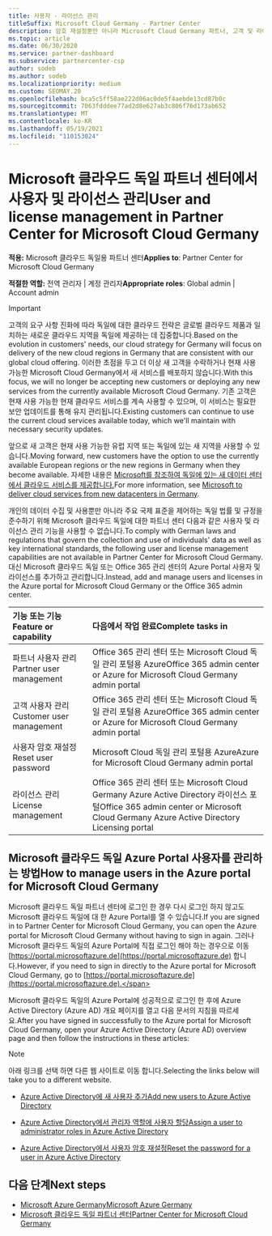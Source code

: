 ```yaml
---
title: 사용자 - 라이선스 관리
titleSuffix: Microsoft Cloud Germany - Partner Center
description: 암호 재설정뿐만 아니라 Microsoft Cloud Germany 파트너, 고객 및 라이선스에 대한 파트너 센터 관리하는 방법 및 위치를 알아봅니다.
ms.topic: article
ms.date: 06/30/2020
ms.service: partner-dashboard
ms.subservice: partnercenter-csp
author: sodeb
ms.author: sodeb
ms.localizationpriority: medium
ms.custom: SEOMAY.20
ms.openlocfilehash: bca5c5ff58ae222d06ac0de5f4aebde13cd87b0c
ms.sourcegitcommit: 7063fdddee77ad2d8e627ab3c806f76d173ab652
ms.translationtype: MT
ms.contentlocale: ko-KR
ms.lasthandoff: 05/19/2021
ms.locfileid: "110153024"
---
```

# <a name="user-and-license-management-in-partner-center-for-microsoft-cloud-germany"></a><span data-ttu-id="8e764-103">Microsoft 클라우드 독일 파트너 센터에서 사용자 및 라이선스 관리</span><span class="sxs-lookup"><span data-stu-id="8e764-103">User and license management in Partner Center for Microsoft Cloud Germany</span></span>

<span data-ttu-id="8e764-104">**적용:** Microsoft 클라우드 독일용 파트너 센터</span><span class="sxs-lookup"><span data-stu-id="8e764-104">**Applies to**: Partner Center for Microsoft Cloud Germany</span></span>

<span data-ttu-id="8e764-105">**적절한 역할:** 전역 관리자 | 계정 관리자</span><span class="sxs-lookup"><span data-stu-id="8e764-105">**Appropriate roles**: Global admin | Account admin</span></span>

> [!IMPORTANT]
> <span data-ttu-id="8e764-106">고객의 요구 사항 진화에 따라 독일에 대한 클라우드 전략은 글로벌 클라우드 제품과 일치하는 새로운 클라우드 지역을 독일에 제공하는 데 집중합니다.</span><span class="sxs-lookup"><span data-stu-id="8e764-106">Based on the evolution in customers' needs, our cloud strategy for Germany will focus on delivery of the new cloud regions in Germany that are consistent with our global cloud offering.</span></span> <span data-ttu-id="8e764-107">이러한 초점을 두고 더 이상 새 고객을 수락하거나 현재 사용 가능한 Microsoft Cloud Germany에서 새 서비스를 배포하지 않습니다.</span><span class="sxs-lookup"><span data-stu-id="8e764-107">With this focus, we will no longer be accepting new customers or deploying any new services from the currently available Microsoft Cloud Germany.</span></span> <span data-ttu-id="8e764-108">기존 고객은 현재 사용 가능한 현재 클라우드 서비스를 계속 사용할 수 있으며, 이 서비스는 필요한 보안 업데이트를 통해 유지 관리됩니다.</span><span class="sxs-lookup"><span data-stu-id="8e764-108">Existing customers can continue to use the current cloud services available today, which we'll maintain with necessary security updates.</span></span>
>  
> <span data-ttu-id="8e764-109">앞으로 새 고객은 현재 사용 가능한 유럽 지역 또는 독일에 있는 새 지역을 사용할 수 있습니다.</span><span class="sxs-lookup"><span data-stu-id="8e764-109">Moving forward, new customers have the option to use the currently available European regions or the new regions in Germany when they become available.</span></span> <span data-ttu-id="8e764-110">자세한 내용은 [Microsoft를 참조하여 독일에 있는 새 데이터 센터에서 클라우드 서비스를 제공합니다.](https://news.microsoft.com/europe/2018/08/31/microsoft-to-deliver-cloud-services-from-new-datacentres-in-germany-in-2019-to-meet-evolving-customer-needs/)</span><span class="sxs-lookup"><span data-stu-id="8e764-110">For more information, see [Microsoft to deliver cloud services from new datacenters in Germany](https://news.microsoft.com/europe/2018/08/31/microsoft-to-deliver-cloud-services-from-new-datacentres-in-germany-in-2019-to-meet-evolving-customer-needs/).</span></span>

<span data-ttu-id="8e764-111">개인의 데이터 수집 및 사용뿐만 아니라 주요 국제 표준을 제어하는 독일 법률 및 규정을 준수하기 위해 Microsoft 클라우드 독일에 대한 파트너 센터 다음과 같은 사용자 및 라이선스 관리 기능을 사용할 수 없습니다.</span><span class="sxs-lookup"><span data-stu-id="8e764-111">To comply with German laws and regulations that govern the collection and use of individuals' data as well as key international standards, the following user and license management capabilities are not available in Partner Center for Microsoft Cloud Germany.</span></span> <span data-ttu-id="8e764-112">대신 Microsoft 클라우드 독일 또는 Office 365 관리 센터의 Azure Portal 사용자 및 라이선스를 추가하고 관리합니다.</span><span class="sxs-lookup"><span data-stu-id="8e764-112">Instead, add and manage users and licenses in the Azure portal for Microsoft Cloud Germany or the Office 365 admin center.</span></span>

<span data-ttu-id="8e764-113">기능 또는 기능</span><span class="sxs-lookup"><span data-stu-id="8e764-113">Feature or capability</span></span> | <span data-ttu-id="8e764-114">다음에서 작업 완료</span><span class="sxs-lookup"><span data-stu-id="8e764-114">Complete tasks in</span></span>
:--- | :---
<span data-ttu-id="8e764-115">파트너 사용자 관리</span><span class="sxs-lookup"><span data-stu-id="8e764-115">Partner user management</span></span> | <span data-ttu-id="8e764-116">Office 365 관리 센터 또는 Microsoft Cloud 독일 관리 포털용 Azure</span><span class="sxs-lookup"><span data-stu-id="8e764-116">Office 365 admin center or Azure for Microsoft Cloud Germany admin portal</span></span>
<span data-ttu-id="8e764-117">고객 사용자 관리</span><span class="sxs-lookup"><span data-stu-id="8e764-117">Customer user management</span></span> | <span data-ttu-id="8e764-118">Office 365 관리 센터 또는 Microsoft Cloud 독일 관리 포털용 Azure</span><span class="sxs-lookup"><span data-stu-id="8e764-118">Office 365 admin center or Azure for Microsoft Cloud Germany admin portal</span></span>
<span data-ttu-id="8e764-119">사용자 암호 재설정</span><span class="sxs-lookup"><span data-stu-id="8e764-119">Reset user password</span></span> | <span data-ttu-id="8e764-120">Microsoft Cloud 독일 관리 포털용 Azure</span><span class="sxs-lookup"><span data-stu-id="8e764-120">Azure for Microsoft Cloud Germany admin portal</span></span>
<span data-ttu-id="8e764-121">라이선스 관리</span><span class="sxs-lookup"><span data-stu-id="8e764-121">License management</span></span> | <span data-ttu-id="8e764-122">Office 365 관리 센터 또는 Microsoft Cloud Germany Azure Active Directory 라이선스 포털</span><span class="sxs-lookup"><span data-stu-id="8e764-122">Office 365 admin center or Microsoft Cloud Germany Azure Active Directory Licensing portal</span></span>

## <a name="how-to-manage-users-in-the-azure-portal-for-microsoft-cloud-germany"></a><span data-ttu-id="8e764-123">Microsoft 클라우드 독일 Azure Portal 사용자를 관리하는 방법</span><span class="sxs-lookup"><span data-stu-id="8e764-123">How to manage users in the Azure portal for Microsoft Cloud Germany</span></span> 

<span data-ttu-id="8e764-124">Microsoft 클라우드 독일 파트너 센터에 로그인 한 경우 다시 로그인 하지 않고도 Microsoft 클라우드 독일에 대 한 Azure Portal를 열 수 있습니다.</span><span class="sxs-lookup"><span data-stu-id="8e764-124">If you are signed in to Partner Center for Microsoft Cloud Germany, you can open the Azure portal for Microsoft Cloud Germany without having to sign in again.</span></span> <span data-ttu-id="8e764-125">그러나 Microsoft 클라우드 독일의 Azure Portal에 직접 로그인 해야 하는 경우으로 이동 [https://portal.microsoftazure.de](https://portal.microsoftazure.de) 합니다.</span><span class="sxs-lookup"><span data-stu-id="8e764-125">However, if you need to sign in directly to the Azure portal for Microsoft Cloud Germany, go to [https://portal.microsoftazure.de](https://portal.microsoftazure.de).</span></span> 

<span data-ttu-id="8e764-126">Microsoft 클라우드 독일의 Azure Portal에 성공적으로 로그인 한 후에 Azure Active Directory (Azure AD) 개요 페이지를 열고 다음 문서의 지침을 따르세요.</span><span class="sxs-lookup"><span data-stu-id="8e764-126">After you have signed in successfully to the Azure portal for Microsoft Cloud Germany, open your Azure Active Directory (Azure AD) overview page and then follow the instructions in these articles:</span></span>

> [!NOTE]  
> <span data-ttu-id="8e764-127">아래 링크를 선택 하면 다른 웹 사이트로 이동 합니다.</span><span class="sxs-lookup"><span data-stu-id="8e764-127">Selecting the links below will take you to a different website.</span></span>

-  [<span data-ttu-id="8e764-128">Azure Active Directory에 새 사용자 추가</span><span class="sxs-lookup"><span data-stu-id="8e764-128">Add new users to Azure Active Directory</span></span>](/azure/active-directory/active-directory-users-create-azure-portal)

-  [<span data-ttu-id="8e764-129">Azure Active Directory에서 관리자 역할에 사용자 할당</span><span class="sxs-lookup"><span data-stu-id="8e764-129">Assign a user to administrator roles in Azure Active Directory</span></span>](/azure/active-directory/active-directory-users-assign-role-azure-portal)

-  [<span data-ttu-id="8e764-130">Azure Active Directory에서 사용자 암호 재설정</span><span class="sxs-lookup"><span data-stu-id="8e764-130">Reset the password for a user in Azure Active Directory</span></span>](/azure/active-directory/active-directory-users-reset-password-azure-portal)

## <a name="next-steps"></a><span data-ttu-id="8e764-131">다음 단계</span><span class="sxs-lookup"><span data-stu-id="8e764-131">Next steps</span></span>

-  [<span data-ttu-id="8e764-132">Microsoft Azure Germany</span><span class="sxs-lookup"><span data-stu-id="8e764-132">Microsoft Azure Germany</span></span>](https://azure.microsoft.com/global-infrastructure/germany/)
-  [<span data-ttu-id="8e764-133">Microsoft 클라우드 독일 파트너 센터</span><span class="sxs-lookup"><span data-stu-id="8e764-133">Partner Center for Microsoft Cloud Germany</span></span>](partner-center-for-microsoft-cloud-germany.md)